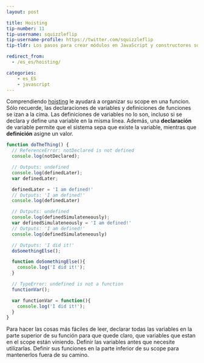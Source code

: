 ```yaml
---
layout: post

title: Hoisting
tip-number: 11
tip-username: squizzleflip
tip-username-profile: https://twitter.com/squizzleflip
tip-tldr: Los pasos para crear módulos en JavaScript y constructores son cada vez más numerosos y complicados, pero ¿qué pasa con los boilerplate en nuevos frameworks?

redirect_from:
  - /es_es/hoisting/

categories:
    - es_ES
    - javascript
---
```


Comprendiendo [hoisting](https://developer.mozilla.org/en-US/docs/Web/JavaScript/Reference/Statements/var#var_hoisting) le ayudará a organizar su scope en una funcion. Sólo recuerde, las declaraciones de variables y definiciones de funciones se izan a la cima. Las definiciones de variables no lo son, incluso si se declara y define una variable en la misma línea. Además, una **declaración** de variable permite que el sistema sepa que existe la variable, mientras que **definición** asigne un valor.

```javascript
function doTheThing() {
  // ReferenceError: notDeclared is not defined
  console.log(notDeclared);

  // Outputs: undefined
  console.log(definedLater);
  var definedLater;

  definedLater = 'I am defined!'
  // Outputs: 'I am defined!'
  console.log(definedLater)

  // Outputs: undefined
  console.log(definedSimulateneously);
  var definedSimulateneously = 'I am defined!'
  // Outputs: 'I am defined!'
  console.log(definedSimulateneously)

  // Outputs: 'I did it!'
  doSomethingElse();

  function doSomethingElse(){
    console.log('I did it!');
  }

  // TypeError: undefined is not a function
  functionVar();

  var functionVar = function(){
    console.log('I did it!');
  }
}
```

Para hacer las cosas más fáciles de leer, declarar todas las variables en la parte superior de su función para que quede claro, que variables que estan en el scope están viniendo. Definir las variables antes que necesite utilizarlas. Definir sus funciones en la parte inferior de su scope para mantenerlos fuera de su camino.